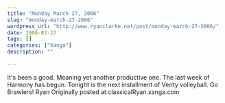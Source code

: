 ```yaml
---
title: "Monday March 27, 2006"
slug: "monday-march-27-2006"
wordpress_url: "http://www.ryanclarke.net/post/monday-march-27-2006/"
date: 2006-03-27
tags: []
categories: ["Xanga"]
description: ""

---
```


It's been a good. Meaning yet another productive one. The last week of Harmony has begun.
Tonight is the next installment of Verity volleyball. Go Brawlers!
Ryan
Originally posted at classicalRyan.xanga.com
